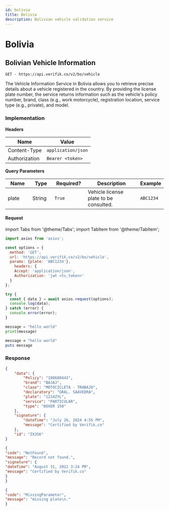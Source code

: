 ```yaml
---
id: bolivia
title: Bolivia
description: Bolivian vehicle validation service
---
```


# Bolivia

## Bolivian Vehicle Information

`GET - https://api.verifik.co/v2/bo/vehicle`

The Vehicle Information Service in Bolivia allows you to retrieve precise details about a vehicle registered in the country. By providing the license plate number, the service returns information such as the vehicle's policy number, brand, class (e.g., work motorcycle), registration location, service type (e.g., private), and model.

### Implementation

**Headers**

| Name          | Value              |
| ------------- | ------------------ |
| Content-Type  | `application/json` |
| Authorization | `Bearer <token>`   |

**Query Parameters**

<table><thead><tr><th width="106">Name</th><th width="80">Type</th><th width="119">Required?</th><th width="310">Description</th><th>Example</th></tr></thead><tbody><tr><td>plate</td><td>String</td><td><code>True</code></td><td>Vehicle license plate to be consulted.</td><td><code>ABC1234</code></td></tr></tbody></table>

#### Request

import Tabs from '@theme/Tabs';
import TabItem from '@theme/TabItem';

<Tabs>
<TabItem value="javascript" label="JavaScript">

```javascript
import axios from 'axios';

const options = {
  method: 'GET',
  url: 'https://api.verifik.co/v2/bo/vehicle',
  params: {plate: 'ABC1234'},
    headers: {
    Accept: 'application/json',
    Authorization: 'jwt <tu_token>'
  }
};

try {
  const { data } = await axios.request(options);
  console.log(data);
} catch (error) {
  console.error(error);
}
```

</TabItem>
<TabItem value="python" label="Python">

```python
message = "hello world"
print(message)
```

</TabItem>
<TabItem value="ruby" label="Ruby">

```ruby
message = "hello world"
puts message
```

</TabItem>
</Tabs>

### **Response**

<Tabs>
<TabItem value="200" label="200">

```json
{
    "data": {
        "Policy": "180680443",
        "brand": "BAJAJ",
        "clase": "MOTOCICLETA - TRABAJO",
        "declaratory": "GRAL. SAAVEDRA",
        "plate": "1234ZYL",
        "service": "PARTICULAR",
        "type": "BOXER 150"
    },
    "signature": {
        "dateTime": "July 26, 2024 4:55 PM",
        "message": "Certified by Verifik.co"
    },
    "id": "ZX35K"
}
```

</TabItem>
<TabItem value="404" label="404">

```json
{
"code": "NotFound",
"message": "Record not found.",
"signature": {
"dateTime": "August 31, 2022 3:24 PM",
"message": "Certified by Verifik.co"
}
}
```

</TabItem>
<TabItem value="409" label="409">

```json
{
"code": "MissingParameter",
"message": "missing plate\n."
}
```

</TabItem>
</Tabs>
